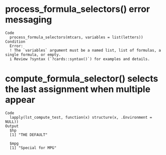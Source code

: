 # process_formula_selectors() error messaging

    Code
      process_formula_selectors(mtcars, variables = list(letters))
    Condition
      Error:
      ! The `variables` argument must be a named list, list of formulas, a single formula, or empty.
      i Review ?syntax (`?cards::syntax()`) for examples and details.

# compute_formula_selector() selects the last assignment when multiple appear

    Code
      lapply(lst_compute_test, function(x) structure(x, .Environment = NULL))
    Output
      $hp
      [1] "THE DEFAULT"
      
      $mpg
      [1] "Special for MPG"
      

